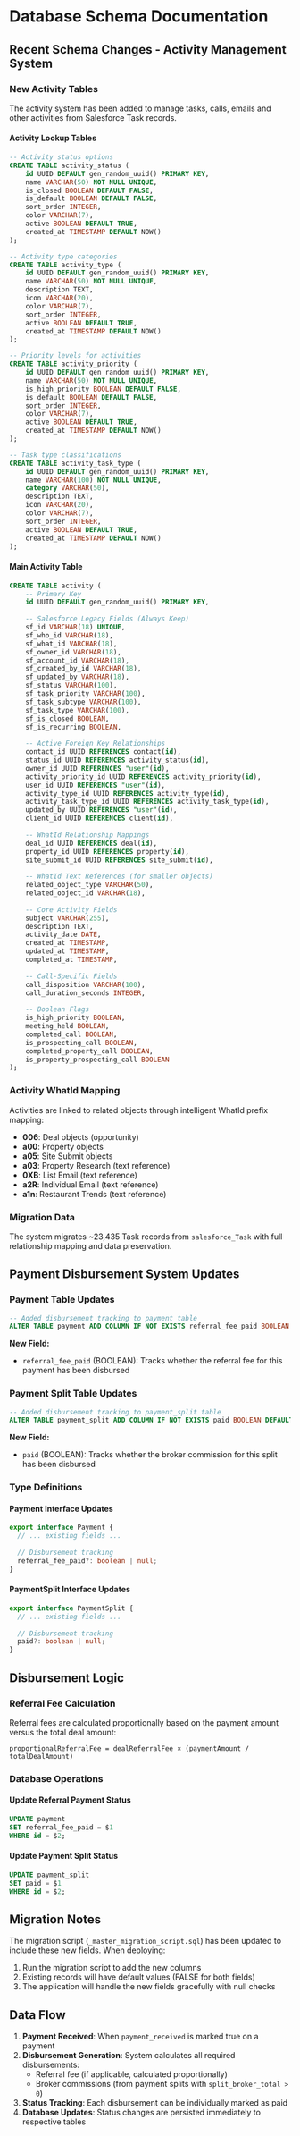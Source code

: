 # Database Schema Documentation

## Recent Schema Changes - Activity Management System

### New Activity Tables

The activity system has been added to manage tasks, calls, emails and other activities from Salesforce Task records.

#### Activity Lookup Tables

```sql
-- Activity status options
CREATE TABLE activity_status (
    id UUID DEFAULT gen_random_uuid() PRIMARY KEY,
    name VARCHAR(50) NOT NULL UNIQUE,
    is_closed BOOLEAN DEFAULT FALSE,
    is_default BOOLEAN DEFAULT FALSE,
    sort_order INTEGER,
    color VARCHAR(7),
    active BOOLEAN DEFAULT TRUE,
    created_at TIMESTAMP DEFAULT NOW()
);

-- Activity type categories  
CREATE TABLE activity_type (
    id UUID DEFAULT gen_random_uuid() PRIMARY KEY,
    name VARCHAR(50) NOT NULL UNIQUE,
    description TEXT,
    icon VARCHAR(20),
    color VARCHAR(7),
    sort_order INTEGER,
    active BOOLEAN DEFAULT TRUE,
    created_at TIMESTAMP DEFAULT NOW()
);

-- Priority levels for activities
CREATE TABLE activity_priority (
    id UUID DEFAULT gen_random_uuid() PRIMARY KEY,
    name VARCHAR(50) NOT NULL UNIQUE,
    is_high_priority BOOLEAN DEFAULT FALSE,
    is_default BOOLEAN DEFAULT FALSE,
    sort_order INTEGER,
    color VARCHAR(7),
    active BOOLEAN DEFAULT TRUE,
    created_at TIMESTAMP DEFAULT NOW()
);

-- Task type classifications
CREATE TABLE activity_task_type (
    id UUID DEFAULT gen_random_uuid() PRIMARY KEY,
    name VARCHAR(100) NOT NULL UNIQUE,
    category VARCHAR(50),
    description TEXT,
    icon VARCHAR(20),
    color VARCHAR(7),
    sort_order INTEGER,
    active BOOLEAN DEFAULT TRUE,
    created_at TIMESTAMP DEFAULT NOW()
);
```

#### Main Activity Table

```sql
CREATE TABLE activity (
    -- Primary Key
    id UUID DEFAULT gen_random_uuid() PRIMARY KEY,
    
    -- Salesforce Legacy Fields (Always Keep)
    sf_id VARCHAR(18) UNIQUE,
    sf_who_id VARCHAR(18),
    sf_what_id VARCHAR(18),
    sf_owner_id VARCHAR(18),
    sf_account_id VARCHAR(18),
    sf_created_by_id VARCHAR(18),
    sf_updated_by VARCHAR(18),
    sf_status VARCHAR(100),
    sf_task_priority VARCHAR(100),
    sf_task_subtype VARCHAR(100),
    sf_task_type VARCHAR(100),
    sf_is_closed BOOLEAN,
    sf_is_recurring BOOLEAN,
    
    -- Active Foreign Key Relationships
    contact_id UUID REFERENCES contact(id),
    status_id UUID REFERENCES activity_status(id),
    owner_id UUID REFERENCES "user"(id),
    activity_priority_id UUID REFERENCES activity_priority(id),
    user_id UUID REFERENCES "user"(id),
    activity_type_id UUID REFERENCES activity_type(id),
    activity_task_type_id UUID REFERENCES activity_task_type(id),
    updated_by UUID REFERENCES "user"(id),
    client_id UUID REFERENCES client(id),
    
    -- WhatId Relationship Mappings
    deal_id UUID REFERENCES deal(id),
    property_id UUID REFERENCES property(id),
    site_submit_id UUID REFERENCES site_submit(id),
    
    -- WhatId Text References (for smaller objects)
    related_object_type VARCHAR(50),
    related_object_id VARCHAR(18),
    
    -- Core Activity Fields
    subject VARCHAR(255),
    description TEXT,
    activity_date DATE,
    created_at TIMESTAMP,
    updated_at TIMESTAMP,
    completed_at TIMESTAMP,
    
    -- Call-Specific Fields
    call_disposition VARCHAR(100),
    call_duration_seconds INTEGER,
    
    -- Boolean Flags
    is_high_priority BOOLEAN,
    meeting_held BOOLEAN,
    completed_call BOOLEAN,
    is_prospecting_call BOOLEAN,
    completed_property_call BOOLEAN,
    is_property_prospecting_call BOOLEAN
);
```

### Activity WhatId Mapping

Activities are linked to related objects through intelligent WhatId prefix mapping:

- **006**: Deal objects (opportunity)
- **a00**: Property objects  
- **a05**: Site Submit objects
- **a03**: Property Research (text reference)
- **0XB**: List Email (text reference)
- **a2R**: Individual Email (text reference)
- **a1n**: Restaurant Trends (text reference)

### Migration Data

The system migrates ~23,435 Task records from `salesforce_Task` with full relationship mapping and data preservation.

## Payment Disbursement System Updates

### Payment Table Updates

```sql
-- Added disbursement tracking to payment table
ALTER TABLE payment ADD COLUMN IF NOT EXISTS referral_fee_paid BOOLEAN DEFAULT FALSE;
```

**New Field:**
- `referral_fee_paid` (BOOLEAN): Tracks whether the referral fee for this payment has been disbursed

### Payment Split Table Updates

```sql
-- Added disbursement tracking to payment_split table  
ALTER TABLE payment_split ADD COLUMN IF NOT EXISTS paid BOOLEAN DEFAULT FALSE;
```

**New Field:**
- `paid` (BOOLEAN): Tracks whether the broker commission for this split has been disbursed

### Type Definitions

#### Payment Interface Updates
```typescript
export interface Payment {
  // ... existing fields ...
  
  // Disbursement tracking
  referral_fee_paid?: boolean | null;
}
```

#### PaymentSplit Interface Updates
```typescript
export interface PaymentSplit {
  // ... existing fields ...
  
  // Disbursement tracking
  paid?: boolean | null;
}
```

## Disbursement Logic

### Referral Fee Calculation
Referral fees are calculated proportionally based on the payment amount versus the total deal amount:

```
proportionalReferralFee = dealReferralFee × (paymentAmount / totalDealAmount)
```

### Database Operations

#### Update Referral Payment Status
```sql
UPDATE payment 
SET referral_fee_paid = $1 
WHERE id = $2;
```

#### Update Payment Split Status
```sql
UPDATE payment_split 
SET paid = $1 
WHERE id = $2;
```

## Migration Notes

The migration script (`_master_migration_script.sql`) has been updated to include these new fields. When deploying:

1. Run the migration script to add the new columns
2. Existing records will have default values (FALSE for both fields)
3. The application will handle the new fields gracefully with null checks

## Data Flow

1. **Payment Received**: When `payment_received` is marked true on a payment
2. **Disbursement Generation**: System calculates all required disbursements:
   - Referral fee (if applicable, calculated proportionally)
   - Broker commissions (from payment splits with `split_broker_total > 0`)
3. **Status Tracking**: Each disbursement can be individually marked as paid
4. **Database Updates**: Status changes are persisted immediately to respective tables
